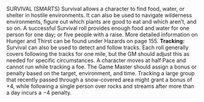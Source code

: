 SURVIVAL (SMARTS)
Survival allows a character to find food, water, or shelter in hostile environments. It can also be used to navigate wilderness environments, figure out which plants are good to eat and which aren’t, and so on.
A successful Survival roll provides enough food and water for one person for one day; or five people with a raise.
More detailed information on Hunger and Thirst can be found under Hazards on page 155.
**Tracking:** Survival can also be used to detect and follow tracks. Each roll generally covers following the tracks for one mile, but the GM should adjust this as needed for specific circumstances. A character moves at half Pace and cannot run while tracking a foe.
The Game Master should assign a bonus or penalty based on the target, environment, and time. Tracking a large group that recently passed through a snow-covered area might grant a bonus of +4, while following a single person over rocks and streams after more than a day incurs a −4 penalty.
